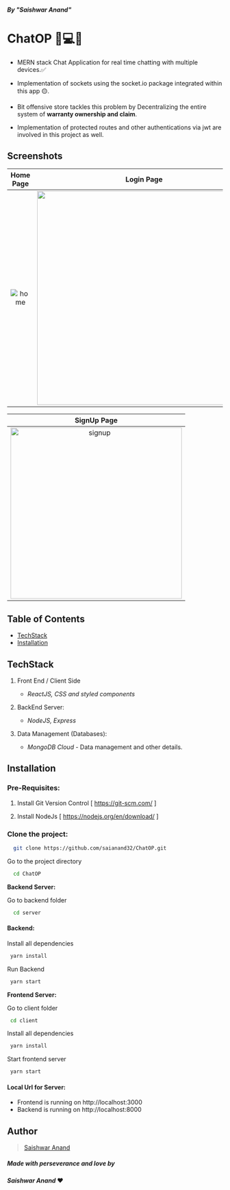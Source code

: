 ##### By "*Saishwar Anand*"

#  ChatOP 💬💻📨

* MERN stack Chat Application for real time chatting with multiple devices.✅

* Implementation of sockets using the socket.io package integrated within this app 🟡.

* Bit offensive store tackles this problem by Decentralizing the entire system of **warranty ownership and claim**.

* Implementation of protected routes and other authentications via jwt are involved in this project as well.


## Screenshots 


|      Home Page        |   Login Page   |
| :--------------------: | :---------------------: |
| <img src="https://i.ibb.co/cyXJZnk/Screenshot-2023-02-25-010427.png" alt="home" border="0" > | <img src="https://i.ibb.co/59NzN31/Screenshot-2023-02-25-005855.png" border="0" width=500> |

|     SignUp Page       
| :--------------------: | 
| <img src="https://i.ibb.co/Fsy2yqZ/Screenshot-2023-02-25-010543.png" alt="signup" border="0" width=400> | 


## Table of Contents
  - [TechStack](#techstack)
  - [Installation](#installation)


## TechStack

1. Front End / Client Side
    - *ReactJS, CSS and styled components*

2. BackEnd Server:
   - *NodeJS, Express*

3. Data Management (Databases): 
    - *MongoDB Cloud* - Data management and other details. 
    
    
## Installation


### Pre-Requisites:
1. Install Git Version Control
[ https://git-scm.com/ ]

2. Install NodeJs
[ https://nodejs.org/en/download/ ]







### Clone the project:

```bash
  git clone https://github.com/saianand32/ChatOP.git

```

Go to the project directory

```bash
  cd ChatOP

```

**Backend Server:**

Go to backend folder

```bash
  cd server
```
#### Backend:

Install all dependencies

```bash
 yarn install
```

Run Backend

```bash
 yarn start
```



**Frontend Server:**

Go to client folder

```bash
 cd client
```

Install all dependencies

```bash
 yarn install
```
Start frontend server

```bash
 yarn start
```

#### Local Url for Server:

- Frontend is running on http://localhost:3000 
- Backend is running on http://localhost:8000 





## Author
  > [Saishwar Anand](https://github.com/saianand32)
 
##### Made with perseverance and love by
####  *Saishwar Anand* ❤️
